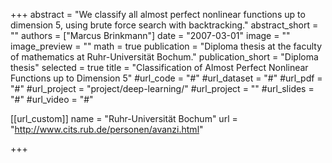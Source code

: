 +++
abstract = "We classify all almost perfect nonlinear functions up to dimension 5, using brute force search with backtracking."
abstract_short = ""
authors = ["Marcus Brinkmann"]
date = "2007-03-01"
image = ""
image_preview = ""
math = true
publication = "Diploma thesis at the faculty of mathematics at Ruhr-Universität Bochum."
publication_short = "Diploma thesis"
selected = true
title = "Classification of Almost Perfect Nonlinear Functions up to Dimension 5"
#url_code = "#"
#url_dataset = "#"
#url_pdf = "#"
#url_project = "project/deep-learning/"
#url_project = ""
#url_slides = "#"
#url_video = "#"

[[url_custom]]
name = "Ruhr-Universität Bochum"
url = "http://www.cits.rub.de/personen/avanzi.html"

+++

